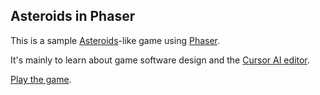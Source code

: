## Asteroids in Phaser

This is a sample
[Asteroids](https://en.wikipedia.org/wiki/Asteroids_(video_game))-like game
using [Phaser](https://phaser.io/).

It's mainly to learn about game software design and the [Cursor AI
editor](https://www.cursor.com/).

[Play the game](https://tjd1234.github.io/Asteroids-in-Phaser/).
